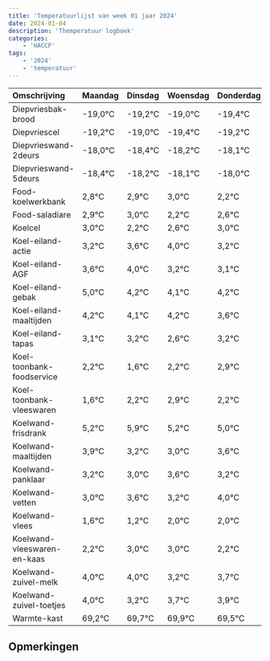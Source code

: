 ```yaml
---
title: 'Temperatuurlijst van week 01 jaar 2024'
date: 2024-01-04
description: 'Themperatuur logboek'
categories:
    - 'HACCP'
tags:
    - '2024'
    - 'temperatuur'
---
```

|Omschrijving|Maandag|Dinsdag|Woensdag|Donderdag|Vrijdag|Zaterdag|Zondag|
|:---|:---|:---|:---|:---|:---|:---|:---|
|Diepvriesbak-brood|-19,0°C|-19,2°C|-19,0°C|-19,4°C| | | |
|Diepvriescel|-19,2°C|-19,0°C|-19,4°C|-19,2°C| | | |
|Diepvrieswand-2deurs|-18,0°C|-18,4°C|-18,2°C|-18,1°C| | | |
|Diepvrieswand-5deurs|-18,4°C|-18,2°C|-18,1°C|-18,0°C| | | |
|Food-koelwerkbank|2,8°C|2,9°C|3,0°C|2,2°C| | | |
|Food-saladiare|2,9°C|3,0°C|2,2°C|2,6°C| | | |
|Koelcel|3,0°C|2,2°C|2,6°C|3,0°C| | | |
|Koel-eiland-actie|3,2°C|3,6°C|4,0°C|3,2°C| | | |
|Koel-eiland-AGF|3,6°C|4,0°C|3,2°C|3,1°C| | | |
|Koel-eiland-gebak|5,0°C|4,2°C|4,1°C|4,2°C| | | |
|Koel-eiland-maaltijden|4,2°C|4,1°C|4,2°C|3,6°C| | | |
|Koel-eiland-tapas|3,1°C|3,2°C|2,6°C|3,2°C| | | |
|Koel-toonbank-foodservice|2,2°C|1,6°C|2,2°C|2,9°C| | | |
|Koel-toonbank-vleeswaren|1,6°C|2,2°C|2,9°C|2,2°C| | | |
|Koelwand-frisdrank|5,2°C|5,9°C|5,2°C|5,0°C| | | |
|Koelwand-maaltijden|3,9°C|3,2°C|3,0°C|3,6°C| | | |
|Koelwand-panklaar|3,2°C|3,0°C|3,6°C|3,2°C| | | |
|Koelwand-vetten|3,0°C|3,6°C|3,2°C|4,0°C| | | |
|Koelwand-vlees|1,6°C|1,2°C|2,0°C|2,0°C| | | |
|Koelwand-vleeswaren-en-kaas|2,2°C|3,0°C|3,0°C|2,2°C| | | |
|Koelwand-zuivel-melk|4,0°C|4,0°C|3,2°C|3,7°C| | | |
|Koelwand-zuivel-toetjes|4,0°C|3,2°C|3,7°C|3,9°C| | | |
|Warmte-kast|69,2°C|69,7°C|69,9°C|69,5°C| | | |

## Opmerkingen


